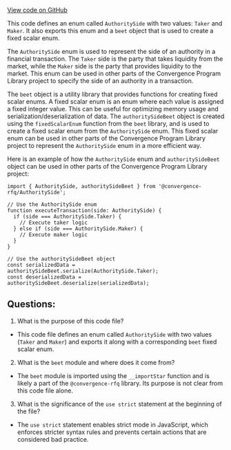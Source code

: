 [View code on GitHub](https://github.com/convergence-rfq/convergence-program-library/rfq/js/generated/types/AuthoritySide.js)

This code defines an enum called `AuthoritySide` with two values: `Taker` and `Maker`. It also exports this enum and a `beet` object that is used to create a fixed scalar enum. 

The `AuthoritySide` enum is used to represent the side of an authority in a financial transaction. The `Taker` side is the party that takes liquidity from the market, while the `Maker` side is the party that provides liquidity to the market. This enum can be used in other parts of the Convergence Program Library project to specify the side of an authority in a transaction.

The `beet` object is a utility library that provides functions for creating fixed scalar enums. A fixed scalar enum is an enum where each value is assigned a fixed integer value. This can be useful for optimizing memory usage and serialization/deserialization of data. The `authoritySideBeet` object is created using the `fixedScalarEnum` function from the `beet` library, and is used to create a fixed scalar enum from the `AuthoritySide` enum. This fixed scalar enum can be used in other parts of the Convergence Program Library project to represent the `AuthoritySide` enum in a more efficient way.

Here is an example of how the `AuthoritySide` enum and `authoritySideBeet` object can be used in other parts of the Convergence Program Library project:

```
import { AuthoritySide, authoritySideBeet } from '@convergence-rfq/AuthoritySide';

// Use the AuthoritySide enum
function executeTransaction(side: AuthoritySide) {
  if (side === AuthoritySide.Taker) {
    // Execute taker logic
  } else if (side === AuthoritySide.Maker) {
    // Execute maker logic
  }
}

// Use the authoritySideBeet object
const serializedData = authoritySideBeet.serialize(AuthoritySide.Taker);
const deserializedData = authoritySideBeet.deserialize(serializedData);
```
## Questions: 
 1. What is the purpose of this code file?
- This code file defines an enum called `AuthoritySide` with two values (`Taker` and `Maker`) and exports it along with a corresponding `beet` fixed scalar enum.

2. What is the `beet` module and where does it come from?
- The `beet` module is imported using the `__importStar` function and is likely a part of the `@convergence-rfq` library. Its purpose is not clear from this code file alone.

3. What is the significance of the `use strict` statement at the beginning of the file?
- The `use strict` statement enables strict mode in JavaScript, which enforces stricter syntax rules and prevents certain actions that are considered bad practice.